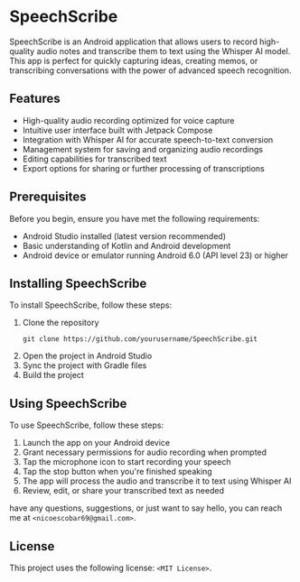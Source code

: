 # SpeechScribe

SpeechScribe is an Android application that allows users to record high-quality audio notes and transcribe them to text using the Whisper AI model. This app is perfect for quickly capturing ideas, creating memos, or transcribing conversations with the power of advanced speech recognition.

## Features

- High-quality audio recording optimized for voice capture
- Intuitive user interface built with Jetpack Compose
- Integration with Whisper AI for accurate speech-to-text conversion
- Management system for saving and organizing audio recordings
- Editing capabilities for transcribed text
- Export options for sharing or further processing of transcriptions

## Prerequisites

Before you begin, ensure you have met the following requirements:
* Android Studio installed (latest version recommended)
* Basic understanding of Kotlin and Android development
* Android device or emulator running Android 6.0 (API level 23) or higher

## Installing SpeechScribe

To install SpeechScribe, follow these steps:

1. Clone the repository
   ```
   git clone https://github.com/yourusername/SpeechScribe.git
   ```
2. Open the project in Android Studio
3. Sync the project with Gradle files
4. Build the project

## Using SpeechScribe

To use SpeechScribe, follow these steps:

1. Launch the app on your Android device
2. Grant necessary permissions for audio recording when prompted
3. Tap the microphone icon to start recording your speech
4. Tap the stop button when you're finished speaking
5. The app will process the audio and transcribe it to text using Whisper AI
6. Review, edit, or share your transcribed text as needed

 have any questions, suggestions, or just want to say hello, you can reach me at `<nicoescobar69@gmail.com>`.

## License

This project uses the following license: `<MIT License>`.

```